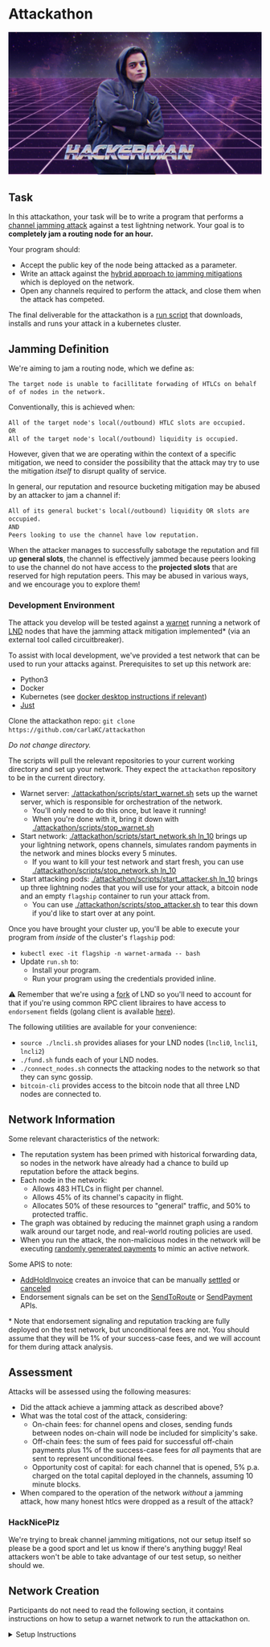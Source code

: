 # Attackathon

![image info](hackerman.jpg)

## Task 

In this attackathon, your task will be to write a program that performs
a [channel jamming attack](https://bitcoinops.org/en/topics/channel-jamming-attacks/) 
against a test lightning network. Your goal is to **completely jam a 
routing node for an hour.**

Your program should: 
- Accept the public key of the node being attacked as a parameter. 
- Write an attack against the [hybrid approach to jamming mitigations](https://research.chaincode.com/2022/11/15/unjamming-lightning/)
  which is deployed on the network.
- Open any channels required to perform the attack, and close them 
  when the attack has competed.

The final deliverable for the attackathon is a [run script](./setup/run.sh) 
that downloads, installs and runs your attack in a kubernetes cluster.

## Jamming Definition

We're aiming to jam a routing node, which we define as: 
```
The target node is unable to facillitate forwading of HTLCs on behalf 
of of nodes in the network.
```

Conventionally, this is achieved when:
```
All of the target node's local(/outbound) HTLC slots are occupied.
OR 
All of the target node's local(/outbound) liquidity is occupied.
```

However, given that we are operating within the context of a specific 
mitigation, we need to consider the possibility that the attack may 
try to use the mitigation _itself_ to disrupt quality of service.

In general, our reputation and resource bucketing mitigation may be 
abused by an attacker to jam a channel if: 
```
All of its general bucket's local(/outbound) liquidity OR slots are occupied.
AND
Peers looking to use the channel have low reputation.
```

When the attacker manages to successfully sabotage the reputation and 
fill up **general slots**, the channel is effectively jammed because 
peers looking to use the channel do not have access to the 
**projected slots** that are reserved for high reputation peers. This 
may be abused in various ways, and we encourage you to explore them!

### Development Environment

The attack you develop will be tested against a [warnet](https://warnet.dev/)
running a network of [LND](https://github.com/carlaKC/lnd/tree/attackathon) 
nodes that have the jamming attack mitigation implemented* (via an 
external tool called circuitbreaker).

To assist with local development, we've provided a test network that 
can be used to run your attacks against. Prerequisites to set up this 
network are: 
* Python3
* Docker
* Kubernetes (see [docker desktop instructions if relevant](https://docs.docker.com/desktop/kubernetes/))
* [Just](https://github.com/casey/just)

Clone the attackathon repo:
`git clone https://github.com/carlaKC/attackathon`

*Do not change directory.*

The scripts will pull the relevant repositories to your current working
directory and set up your network. They expect the `attackathon` 
repository to be in the current directory.
* Warnet server: [./attackathon/scripts/start_warnet.sh](./scripts/start_warnet.sh) 
  sets up the warnet server, which is responsible for orchestration of 
  the network. 
  * You'll only need to do this once, but leave it running!
  * When you're done with it, bring it down with 
    [./attackathon/scripts/stop_warnet.sh](./scripts/stop_warnet.sh)
* Start network: [./attackathon/scripts/start_network.sh ln_10](/.scripts/start_network.sh)
  brings up your lightning network, opens channels, simulates 
  random payments in the network and mines blocks every 5 minutes.
  * If you want to kill your test network and start fresh, you can 
    use [./attackathon/scripts/stop_network.sh ln_10](./scripts/stop_network.sh)
* Start attacking pods: [./attackathon/scripts/start_attacker.sh ln_10](./scripts/start_attacker.sh)
  brings up three lightning nodes that you will use for your attack, 
  a bitcoin node and an empty `flagship` container to run your attack 
  from.
  * You can use [./attackathon/scripts/stop_attacker.sh](./scripts/stop_attacker.sh) 
    to tear this down if you'd like to start over at any point.

Once you have brought your cluster up, you'll be able to execute your 
program from *inside* of the cluster's `flagship` pod:
* `kubectl exec -it flagship -n warnet-armada -- bash`
* Update `run.sh` to:
  * Install your program.
  * Run your program using the credentials provided inline.

⚠️ Remember that we're using a [fork](https://github.com/carlaKC/lnd/tree/attackathon)
of LND so you'll need to account for that if you're using common RPC 
client libraires to have access to `endorsement` fields (golang client 
is available [here](https://github.com/carlaKC/lndclient/tree/attackathon)).

The following utilities are available for your convenience:
* `source ./lncli.sh` provides aliases for your LND nodes (`lncli0`, 
  `lncli1`, `lncli2`)
* `./fund.sh` funds each of your LND nodes.
* `./connect_nodes.sh` connects the attacking nodes to the network 
   so that they can sync gossip.
* `bitcoin-cli` provides access to the bitcoin node that all three 
  LND nodes are connected to.

## Network Information

Some relevant characteristics of the network: 
- The reputation system has been primed with historical forwarding 
  data, so nodes in the network have already had a chance to build 
  up reputation before the attack begins.
- Each node in the network: 
  - Allows 483 HTLCs in flight per channel.
  - Allows 45% of its channel's capacity in flight.
  - Allocates 50% of these resources to "general" traffic, and 50% to 
    protected traffic.
- The graph was obtained by reducing the mainnet graph using a 
  random walk around our target node, and real-world routing policies 
  are used.
- When you run the attack, the non-malicious nodes in the network will 
  be executing [randomly generated payments](https://simln.dev) to 
  mimic an active network.

Some APIS to note:
- [AddHoldInvoice](https://lightning.engineering/api-docs/api/lnd/invoices/add-hold-invoice)
  creates an invoice that can be manually [settled](https://lightning.engineering/api-docs/api/lnd/invoices/settle-invoice) 
  or [canceled](https://lightning.engineering/api-docs/api/lnd/invoices/cancel-invoice)
- Endorsement signals can be set on the [SendToRoute](https://lightning.engineering/api-docs/api/lnd/router/send-to-route-v2)
  or [SendPayment](https://lightning.engineering/api-docs/api/lnd/router/send-payment-v2)
  APIs.

\* Note that endorsement signaling and reputation tracking are fully 
deployed on the test network, but unconditional fees are not. You should
assume that they will be 1% of your success-case fees, and we will 
account for them during attack analysis.

## Assessment

Attacks will be assessed using the following measures:
- Did the attack achieve a jamming attack as described above?
- What was the total cost of the attack, considering:
  - On-chain fees: for channel opens and closes, sending funds between 
    nodes on-chain will node be included for simplicity's sake.
  - Off-chain fees: the sum of fees paid for successful off-chain 
    payments plus 1% of the success-case fees for *all* payments that 
    are sent to represent unconditional fees.
  - Opportunity cost of capital: for each channel that is opened, 5% 
    p.a. charged on the total capital deployed in the channels, 
    assuming 10 minute blocks.
- When compared to the operation of the network _without_ a jamming 
  attack, how many honest htlcs were dropped as a result of the attack?

### HackNicePlz

We're trying to break channel jamming mitigations, not our setup itself
so please be a good sport and let us know if there's anything buggy! 
Real attackers won't be able to take advantage of our test setup, so 
neither should we.


## Network Creation

Participants do not need to read the following section, it contains 
instructions on how to setup a warnet network to run the attackathon 
on.

<details>
 <summary>Setup Instructions</summary>

To get started, you will need to clone the following repos *in the same
working directory*:
1. [This repo](https://github.com/carlaKC/attackathon)
2. [Warnet](https://github.com/bitcoin-dev-project/warnet)
3. [SimLN](https://github.com/bitcoin-dev-project/sim-ln)
3. [Circuitbreaker](https://github.com/lightningequipment/circuitbreaker)

You will need to provide: 
1. A `json` file with the same format as LND's `describegraph` output 
  which describes the graph that you'd like to simulate.
2. The duration of time, expressed in seconds, that you'd like the 
  setup script to generate fake historical forwards for all the nodes 
  in the network for.
3. Manually add the alias of the node that you're attacking to 
  `attackathon/data/{network name}/target.txt` once this script has 
  run.

The setup script provided will generate all required files and docker 
images for you:
`./attackathon/setup/create_network.sh {path to json file} {duration in seconds}`

Note that you *must* run this from your directory containing `warnet`, 
`simln` and `circuitbreaker` because it moves between directories to 
achieve various tasks! The name that you give the `json` file is 
considered to be your `network_name`. 

Once the script has completed, check in any files that it generated and 
provide your students with the following: 
1. The `network_name` for your attackathon.
2. The attackathon repo (/branch) with all files checked in.

The script currently hardcodes the docker hub account for images to 
`carlakirkcohen` and tries to push to it, so you'll need to search and 
replace if you want to test the full flow.

</details>
